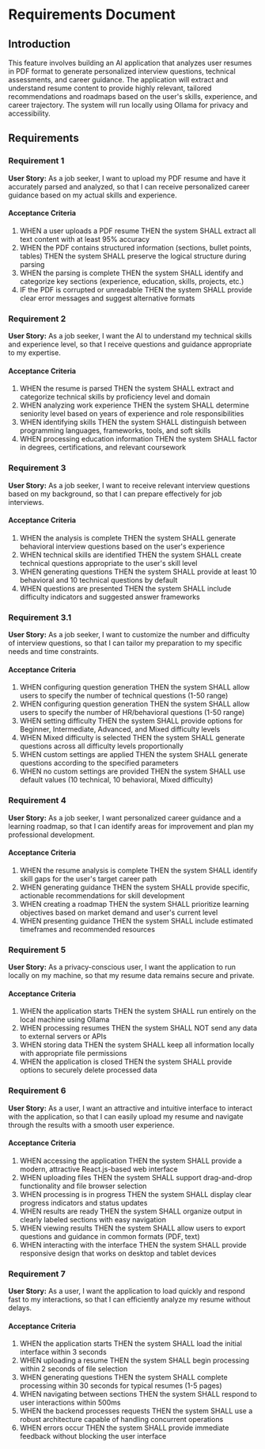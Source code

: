 # Requirements Document

## Introduction

This feature involves building an AI application that analyzes user resumes in PDF format to generate personalized interview questions, technical assessments, and career guidance. The application will extract and understand resume content to provide highly relevant, tailored recommendations and roadmaps based on the user's skills, experience, and career trajectory. The system will run locally using Ollama for privacy and accessibility.

## Requirements

### Requirement 1

**User Story:** As a job seeker, I want to upload my PDF resume and have it accurately parsed and analyzed, so that I can receive personalized career guidance based on my actual skills and experience.

#### Acceptance Criteria

1. WHEN a user uploads a PDF resume THEN the system SHALL extract all text content with at least 95% accuracy
2. WHEN the PDF contains structured information (sections, bullet points, tables) THEN the system SHALL preserve the logical structure during parsing
3. WHEN the parsing is complete THEN the system SHALL identify and categorize key sections (experience, education, skills, projects, etc.)
4. IF the PDF is corrupted or unreadable THEN the system SHALL provide clear error messages and suggest alternative formats

### Requirement 2

**User Story:** As a job seeker, I want the AI to understand my technical skills and experience level, so that I receive questions and guidance appropriate to my expertise.

#### Acceptance Criteria

1. WHEN the resume is parsed THEN the system SHALL extract and categorize technical skills by proficiency level and domain
2. WHEN analyzing work experience THEN the system SHALL determine seniority level based on years of experience and role responsibilities
3. WHEN identifying skills THEN the system SHALL distinguish between programming languages, frameworks, tools, and soft skills
4. WHEN processing education information THEN the system SHALL factor in degrees, certifications, and relevant coursework

### Requirement 3

**User Story:** As a job seeker, I want to receive relevant interview questions based on my background, so that I can prepare effectively for job interviews.

#### Acceptance Criteria

1. WHEN the analysis is complete THEN the system SHALL generate behavioral interview questions based on the user's experience
2. WHEN technical skills are identified THEN the system SHALL create technical questions appropriate to the user's skill level
3. WHEN generating questions THEN the system SHALL provide at least 10 behavioral and 10 technical questions by default
4. WHEN questions are presented THEN the system SHALL include difficulty indicators and suggested answer frameworks

### Requirement 3.1

**User Story:** As a job seeker, I want to customize the number and difficulty of interview questions, so that I can tailor my preparation to my specific needs and time constraints.

#### Acceptance Criteria

1. WHEN configuring question generation THEN the system SHALL allow users to specify the number of technical questions (1-50 range)
2. WHEN configuring question generation THEN the system SHALL allow users to specify the number of HR/behavioral questions (1-50 range)
3. WHEN setting difficulty THEN the system SHALL provide options for Beginner, Intermediate, Advanced, and Mixed difficulty levels
4. WHEN Mixed difficulty is selected THEN the system SHALL generate questions across all difficulty levels proportionally
5. WHEN custom settings are applied THEN the system SHALL generate questions according to the specified parameters
6. WHEN no custom settings are provided THEN the system SHALL use default values (10 technical, 10 behavioral, Mixed difficulty)

### Requirement 4

**User Story:** As a job seeker, I want personalized career guidance and a learning roadmap, so that I can identify areas for improvement and plan my professional development.

#### Acceptance Criteria

1. WHEN the resume analysis is complete THEN the system SHALL identify skill gaps for the user's target career path
2. WHEN generating guidance THEN the system SHALL provide specific, actionable recommendations for skill development
3. WHEN creating a roadmap THEN the system SHALL prioritize learning objectives based on market demand and user's current level
4. WHEN presenting guidance THEN the system SHALL include estimated timeframes and recommended resources

### Requirement 5

**User Story:** As a privacy-conscious user, I want the application to run locally on my machine, so that my resume data remains secure and private.

#### Acceptance Criteria

1. WHEN the application starts THEN the system SHALL run entirely on the local machine using Ollama
2. WHEN processing resumes THEN the system SHALL NOT send any data to external servers or APIs
3. WHEN storing data THEN the system SHALL keep all information locally with appropriate file permissions
4. WHEN the application is closed THEN the system SHALL provide options to securely delete processed data

### Requirement 6

**User Story:** As a user, I want an attractive and intuitive interface to interact with the application, so that I can easily upload my resume and navigate through the results with a smooth user experience.

#### Acceptance Criteria

1. WHEN accessing the application THEN the system SHALL provide a modern, attractive React.js-based web interface
2. WHEN uploading files THEN the system SHALL support drag-and-drop functionality and file browser selection
3. WHEN processing is in progress THEN the system SHALL display clear progress indicators and status updates
4. WHEN results are ready THEN the system SHALL organize output in clearly labeled sections with easy navigation
5. WHEN viewing results THEN the system SHALL allow users to export questions and guidance in common formats (PDF, text)
6. WHEN interacting with the interface THEN the system SHALL provide responsive design that works on desktop and tablet devices

### Requirement 7

**User Story:** As a user, I want the application to load quickly and respond fast to my interactions, so that I can efficiently analyze my resume without delays.

#### Acceptance Criteria

1. WHEN the application starts THEN the system SHALL load the initial interface within 3 seconds
2. WHEN uploading a resume THEN the system SHALL begin processing within 2 seconds of file selection
3. WHEN generating questions THEN the system SHALL complete processing within 30 seconds for typical resumes (1-5 pages)
4. WHEN navigating between sections THEN the system SHALL respond to user interactions within 500ms
5. WHEN the backend processes requests THEN the system SHALL use a robust architecture capable of handling concurrent operations
6. WHEN errors occur THEN the system SHALL provide immediate feedback without blocking the user interface
